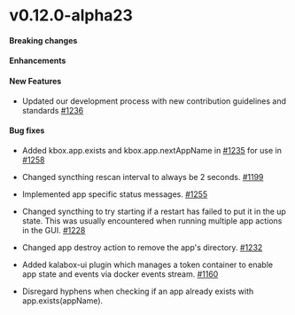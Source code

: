 v0.12.0-alpha23
==================

#### Breaking changes

#### Enhancements

#### New Features

* Updated our development process with new contribution guidelines and standards [#1236](https://github.com/kalabox/kalabox/issues/1236)

#### Bug fixes

* Added kbox.app.exists and kbox.app.nextAppName in [#1235](https://github.com/kalabox/kalabox/issues/1235) for use in [#1258](https://github.com/kalabox/kalabox/issues/1258)

* Changed syncthing rescan interval to always be 2 seconds. [#1199](https://github.com/kalabox/kalabox/issues/1199)

* Implemented app specific status messages. [#1255](https://github.com/kalabox/kalabox/issues/1255)

* Changed syncthing to try starting if a restart has failed to put it in the up state. This was usually encountered when running multiple app actions in the GUI. [#1228](https://github.com/kalabox/kalabox/issues/1228)

* Changed app destroy action to remove the app's directory. [#1232](https://github.com/kalabox/kalabox/issues/1232)

* Added kalabox-ui plugin which manages a token container to enable app state and events via docker events stream. [#1160](https://github.com/kalabox/kalabox/issues/1160)

* Disregard hyphens when checking if an app already exists with app.exists(appName).
